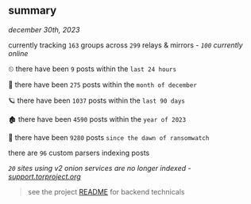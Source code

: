 
## summary
_december 30th, 2023_

currently tracking `163` groups across `299` relays & mirrors - _`100` currently online_

⏲ there have been `9` posts within the `last 24 hours`

🦈 there have been `275` posts within the `month of december`

🪐 there have been `1037` posts within the `last 90 days`

🏚 there have been `4590` posts within the `year of 2023`

🦕 there have been `9280` posts `since the dawn of ransomwatch`

there are `96` custom parsers indexing posts

_`20` sites using v2 onion services are no longer indexed - [support.torproject.org](https://support.torproject.org/onionservices/v2-deprecation/)_

> see the project [README](https://github.com/joshhighet/ransomwatch#ransomwatch--) for backend technicals
